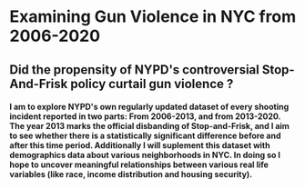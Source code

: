 # Examining Gun Violence in NYC from 2006-2020
## Did the propensity of NYPD's controversial Stop-And-Frisk policy curtail gun violence ?

#### I am to explore NYPD's own regularly updated dataset of every shooting incident reported in two parts: From 2006-2013, and from 2013-2020. The year 2013 marks the official disbanding of Stop-and-Frisk, and I aim to see whether there is a statistically significant difference before and after this time period. Additionally I will suplement this dataset with demographics data about various neighborhoods in NYC. In doing so I hope to uncover meaningful relationships between various real life variables (like race, income distribution and housing security).  
